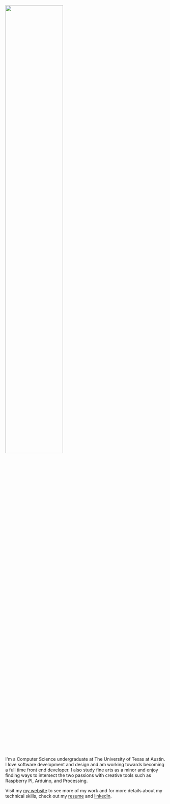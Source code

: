 <img src="https://imgur.com/fhzUgay.jpg" width=60% />

I'm a Computer Science undergraduate at The University of Texas at Austin. I love software development and design and am working towards becoming a full time front end developer. I also study fine arts as a minor and enjoy finding ways to intersect the two passions with creative tools such as Raspberry PI, Arduino, and Processing. 

Visit my [my website](https://abhi.work) to see more of my work and for more details about my technical skills, check out my [resume](https://abhi.work/1aa7ad4c5935a9bf76bb4cac9ab8affe.pdf) and [linkedin](https://www.linkedin.com/in/abhivelaga/).
